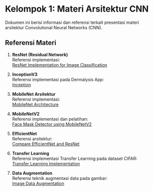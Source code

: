 # Kelompok 1: Materi Arsitektur CNN

Dokumen ini berisi informasi dan referensi terkait presentasi materi arsitektur Convolutional Neural Networks (CNN).

## Referensi Materi

1. **ResNet (Residual Network)**  
   Referensi implementasi:  
   [ResNet Implementation for Image Classification](https://www.kaggle.com/code/toygarr/resnet-implementation-for-image-classification)
   
2. **InceptionV3**  
   Referensi implementasi pada Dermalysis App:  
   [Inception](https://github.com/Capstone-Bangkit-Academy-Dermalysis-App])

3. **MobileNet Arsitektur**  
   Referensi implementasi:  
   [MobileNet Architecture](https://github.com/tensorflow/models/tree/master/research/slim/nets/mobilenet)

4. **MobileNetV2**  
   Referensi implementasi dan pelatihan:  
   [Face Mask Detector using MobileNetV2](https://github.com/ikigai-aa/Face-Mask-Detector-using-MobileNetV2/blob/master/Data%20Augmentation%20and%20Model%20Training.ipynb)

5. **EfficientNet**  
   Referensi arsitektur:  
   [Compare EfficientNet and ResNet](https://github.com/kentaroy47/compare-efficientnet-and-resnet/blob/master/README.md)  

6. **Transfer Learning**  
   Referensi implementasi Transfer Learning pada dataset CIFAR:  
   [Transfer Learning Implementation](https://github.com/tirthajyoti/Deep-learning-with-Python/blob/master/Notebooks/Transfer_learning_CIFAR.ipynb)  

7. **Data Augmentation**  
   Referensi teknik augmentasi data pada gambar:  
   [Image Data Augmentation](https://github.com/khawajatalhahaseeb/Image-Data-Augmentation/blob/main/Image%20Data%20Augmentation.ipynb)  

